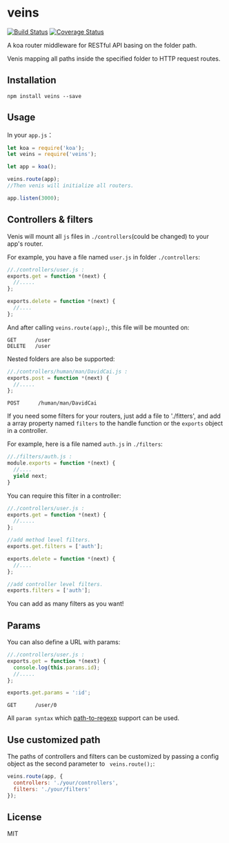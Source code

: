 # veins

[![Build Status](https://travis-ci.org/DavidCai1993/veins.svg?branch=master)](https://travis-ci.org/DavidCai1993/veins)
[![Coverage Status](https://coveralls.io/repos/DavidCai1993/veins/badge.svg?branch=master&service=github)](https://coveralls.io/github/DavidCai1993/veins?branch=master)

A koa router middleware for RESTful API basing on the folder path.

Venis mapping all paths inside the specified folder to HTTP request routes.

## Installation

```SHELL
npm install veins --save
```

## Usage

In your `app.js`：

```js
let koa = require('koa');
let veins = require('veins');

let app = koa();

veins.route(app);
//Then venis will initialize all routers.

app.listen(3000);
```

## Controllers & filters

Venis will mount all `js` files in `./controllers`(could be changed) to your app's router.

For example, you have a file named `user.js` in folder `./controllers`:

```js
//./controllers/user.js :
exports.get = function *(next) {
  //.....
};

exports.delete = function *(next) {
  //....
};
```

And after calling `veins.route(app);`, this file will be mounted on:

```SHELL
GET      /user
DELETE   /user
```

Nested folders are also be supported:

```js
//./controllers/human/man/DavidCai.js :
exports.post = function *(next) {
  //.....
};
```

```SHELL
POST      /human/man/DavidCai
```

If you need some filters for your routers, just add a file to './fitters', and add a array property named `filters` to the handle function or the `exports` object in a controller.

For example, here is a file named `auth.js` in `./filters`:

```js
//./filters/auth.js :
module.exports = function *(next) {
  //....
  yield next;
}
```

You can require this filter in a controller:

```js
//./controllers/user.js :
exports.get = function *(next) {
  //.....
};

//add method level filters.
exports.get.filters = ['auth'];

exports.delete = function *(next) {
  //....
};

//add controller level filters.
exports.filters = ['auth'];
```

You can add as many filters as you want!

## Params
You can also define a URL with params:

```js
//./controllers/user.js :
exports.get = function *(next) {
  console.log(this.params.id);
  //.....
};

exports.get.params = ':id';
```

```SHELL
GET      /user/0
```

All `param syntax` which [path-to-regexp](https://www.npmjs.com/package/path-to-regexp) support can be used.

## Use customized path

The paths of controllers and filters can be customized by passing a config object as the second parameter to `
veins.route();`:

```js
veins.route(app, {
  controllers: './your/controllers',
  filters: './your/filters'
});
```

## License

MIT
